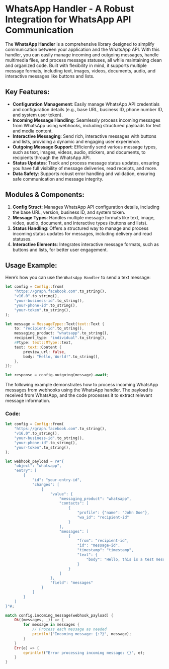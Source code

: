 # WhatsApp Handler - A Robust Integration for WhatsApp API Communication

The **WhatsApp Handler** is a comprehensive library designed to simplify communication between your application and the WhatsApp API. With this handler, you can easily manage incoming and outgoing messages, handle multimedia files, and process message statuses, all while maintaining clean and organized code. Built with flexibility in mind, it supports multiple message formats, including text, images, videos, documents, audio, and interactive messages like buttons and lists.

## Key Features:
- **Configuration Management**: Easily manage WhatsApp API credentials and configuration details (e.g., base URL, business ID, phone number ID, and system user token).
- **Incoming Message Handling**: Seamlessly process incoming messages from WhatsApp using webhooks, including structured payloads for text and media content.
- **Interactive Messaging**: Send rich, interactive messages with buttons and lists, providing a dynamic and engaging user experience.
- **Outgoing Message Support**: Efficiently send various message types, such as text, images, videos, audio, stickers, and documents, to recipients through the WhatsApp API.
- **Status Updates**: Track and process message status updates, ensuring you have full visibility of message deliveries, read receipts, and more.
- **Data Safety**: Supports robust error handling and validation, ensuring safe communication and message integrity.

## Modules & Components:
1. **Config Struct**: Manages WhatsApp API configuration details, including the base URL, version, business ID, and system token.
2. **Message Types**: Handles multiple message formats like text, image, video, audio, document, and interactive types (buttons and lists).
3. **Status Handling**: Offers a structured way to manage and process incoming status updates for messages, including delivery and read statuses.
4. **Interactive Elements**: Integrates interactive message formats, such as buttons and lists, for better user engagement.

## Usage Example:
Here’s how you can use the `WhatsApp Handler` to send a text message:

```rust
let config = Config::from(
    "https://graph.facebook.com".to_string(),
    "v16.0".to_string(),
    "your-business-id".to_string(),
    "your-phone-id".to_string(),
    "your-token".to_string(),
);

let message = MessageType::Text(text::Text {
    to: "recipient-id".to_string(),
    messaging_product: "whatsapp".to_string(),
    recipient_type: "individual".to_string(),
    r#type: text::MType::text,
    text: text::Content {
        preview_url: false,
        body: "Hello, World!".to_string(),
    },
});

let response = config.outgoing(message).await;


```



The following example demonstrates how to process incoming WhatsApp messages from webhooks using the WhatsApp handler. The payload is received from WhatsApp, and the code processes it to extract relevant message information.

### Code:

```rust
let config = Config::from(
    "https://graph.facebook.com".to_string(),
    "v16.0".to_string(),
    "your-business-id".to_string(),
    "your-phone-id".to_string(),
    "your-token".to_string(),
);

let webhook_payload = r#"{
    "object": "whatsapp",
    "entry": [
        {
            "id": "your-entry-id",
            "changes": [
                {
                    "value": {
                        "messaging_product": "whatsapp",
                        "contacts": [
                            {
                                "profile": {"name": "John Doe"},
                                "wa_id": "recipient-id"
                            }
                        ],
                        "messages": [
                            {
                                "from": "recipient-id",
                                "id": "message-id",
                                "timestamp": "timestamp",
                                "text": {
                                    "body": "Hello, this is a test message."
                                }
                            }
                        ]
                    },
                    "field": "messages"
                }
            ]
        }
    ]
}"#;

match config.incoming_message(webhook_payload) {
    Ok((messages, _)) => {
        for message in messages {
            // Process each message as needed
            println!("Incoming message: {:?}", message);
        }
    }
    Err(e) => {
        eprintln!("Error processing incoming message: {}", e);
    }
}

```
